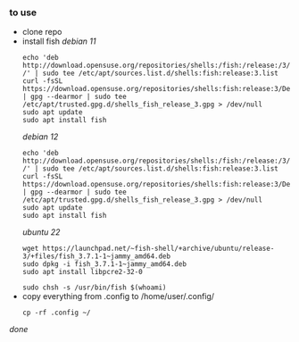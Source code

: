 ### to use
 - clone repo
 - install fish 
    *debian 11*
    ```shell
    echo 'deb http://download.opensuse.org/repositories/shells:/fish:/release:/3/Debian_11/ /' | sudo tee /etc/apt/sources.list.d/shells:fish:release:3.list
    curl -fsSL https://download.opensuse.org/repositories/shells:fish:release:3/Debian_11/Release.key | gpg --dearmor | sudo tee /etc/apt/trusted.gpg.d/shells_fish_release_3.gpg > /dev/null
    sudo apt update
    sudo apt install fish
    ```
    *debian 12*
    ```shell
    echo 'deb http://download.opensuse.org/repositories/shells:/fish:/release:/3/Debian_12/ /' | sudo tee /etc/apt/sources.list.d/shells:fish:release:3.list
    curl -fsSL https://download.opensuse.org/repositories/shells:fish:release:3/Debian_12/Release.key | gpg --dearmor | sudo tee /etc/apt/trusted.gpg.d/shells_fish_release_3.gpg > /dev/null
    sudo apt update
    sudo apt install fish
    ```
   *ubuntu 22*
   ```shell
   wget https://launchpad.net/~fish-shell/+archive/ubuntu/release-3/+files/fish_3.7.1-1~jammy_amd64.deb
   sudo dpkg -i fish_3.7.1-1~jammy_amd64.deb
   sudo apt install libpcre2-32-0
   ```
   `sudo chsh -s /usr/bin/fish $(whoami)`
 - copy everything from .config to /home/user/.config/
   ```shell
   cp -rf .config ~/
   ```
*done*
